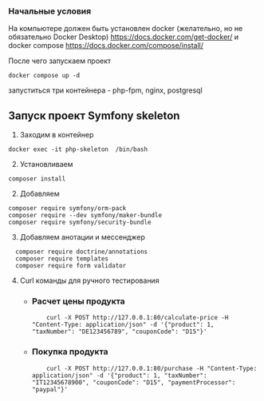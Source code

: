 ### Начальные условия ###
На компьютере должен быть установлен docker (желательно, но не обязательно Docker Desktop)  https://docs.docker.com/get-docker/
и docker compose https://docs.docker.com/compose/install/


После чего запускаем проект
```
docker compose up -d
```
запуститься три контейнера - php-fpm, nginx, postgresql


## Запуск проект Symfony skeleton ##
1. Заходим в контейнер

```
docker exec -it php-skeleton  /bin/bash
```
2. Установливаем
```
composer install
```

2. Добавляем
```
composer require symfony/orm-pack
composer require --dev symfony/maker-bundle
composer require symfony/security-bundle
```

3. Добавляем анотации и мессенджер


```
  composer require doctrine/annotations
  composer require templates
  composer require form validator
```
4. Curl команды для ручного тестирования
   
   * ### Расчет цены продукта
        ```
            curl -X POST http://127.0.0.1:80/calculate-price -H "Content-Type: application/json" -d '{"product": 1, "taxNumber": "DE123456789", "couponCode": "D15"}'
        ```
   * ### Покупка продукта
        ```
            curl -X POST http://127.0.0.1:80/purchase -H "Content-Type: application/json" -d '{"product": 1, "taxNumber": "IT12345678900", "couponCode": "D15", "paymentProcessor": "paypal"}'
        
        ```
